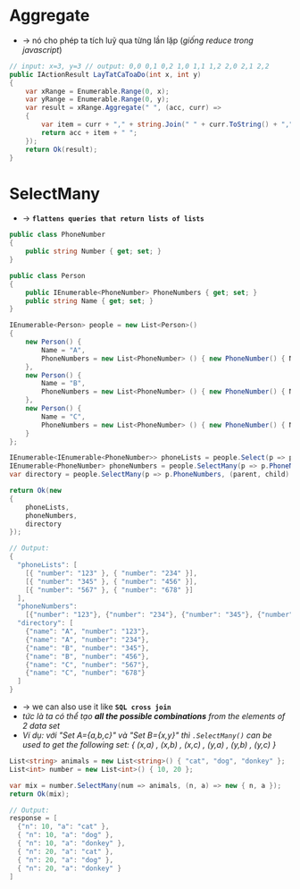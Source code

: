 
# Aggregate
* -> nó cho phép ta tích luỹ qua từng lần lặp (_giống reduce trong javascript_)

```cs
// input: x=3, y=3 // output: 0,0 0,1 0,2 1,0 1,1 1,2 2,0 2,1 2,2
public IActionResult LayTatCaToaDo(int x, int y)
{
    var xRange = Enumerable.Range(0, x);
    var yRange = Enumerable.Range(0, y);
    var result = xRange.Aggregate(" ", (acc, curr) =>
    {
        var item = curr + "," + string.Join(" " + curr.ToString() + ",", yRange);
        return acc + item + " ";
    });
    return Ok(result);
} 
```

# SelectMany
* -> **`flattens queries that return lists of lists`**
```cs
public class PhoneNumber
{
    public string Number { get; set; }
}

public class Person
{
    public IEnumerable<PhoneNumber> PhoneNumbers { get; set; }
    public string Name { get; set; }
}

IEnumerable<Person> people = new List<Person>()
{
    new Person() { 
        Name = "A", 
        PhoneNumbers = new List<PhoneNumber> () { new PhoneNumber() { Number = "123" }, new PhoneNumber() { Number = "234" }} 
    },
    new Person() { 
        Name = "B", 
        PhoneNumbers = new List<PhoneNumber> () { new PhoneNumber() { Number = "345" }, new PhoneNumber() { Number = "456" }}
    },
    new Person() { 
        Name = "C", 
        PhoneNumbers = new List<PhoneNumber> () { new PhoneNumber() { Number = "567" }, new PhoneNumber() { Number = "678" }}
    }
};

IEnumerable<IEnumerable<PhoneNumber>> phoneLists = people.Select(p => p.PhoneNumbers);
IEnumerable<PhoneNumber> phoneNumbers = people.SelectMany(p => p.PhoneNumbers);
var directory = people.SelectMany(p => p.PhoneNumbers, (parent, child) => new { parent.Name, child.Number });

return Ok(new
{
    phoneLists,
    phoneNumbers,
    directory
});

// Output:
{
  "phoneLists": [
    [{ "number": "123" }, { "number": "234" }],
    [{ "number": "345" }, { "number": "456" }],
    [{ "number": "567" }, { "number": "678" }]
  ],
  "phoneNumbers": 
    [{"number": "123"}, {"number": "234"}, {"number": "345"}, {"number": "456"}, {"number": "567"}, {"number": "678"}],
  "directory": [
    {"name": "A", "number": "123"}, 
    {"name": "A", "number": "234"},
    {"name": "B", "number": "345"},
    {"name": "B", "number": "456"},
    {"name": "C", "number": "567"},
    {"name": "C", "number": "678"}
  ]
}
```

* -> we can also use it like **`SQL cross join`** 
* _tức là ta có thể tạo **all the possible combinations** from the elements of 2 data set_
* _Ví dụ: với "Set A={a,b,c}" và "Set B={x,y}" thì `.SelectMany()` can be used to get the following set: { (x,a) , (x,b) , (x,c) , (y,a) , (y,b) , (y,c) }_

```cs
List<string> animals = new List<string>() { "cat", "dog", "donkey" };
List<int> number = new List<int>() { 10, 20 };

var mix = number.SelectMany(num => animals, (n, a) => new { n, a });
return Ok(mix);

// Output:
response = [
  {"n": 10, "a": "cat" },
  { "n": 10, "a": "dog" },
  { "n": 10, "a": "donkey" },
  { "n": 20, "a": "cat" },
  { "n": 20, "a": "dog" },
  { "n": 20, "a": "donkey" }
]
```